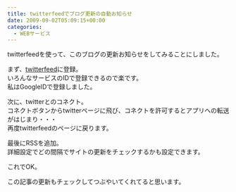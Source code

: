 ```yaml
---
title: twitterfeedでブログ更新の自動お知らせ
date: 2009-09-02T05:09:15+00:00
categories:
  - WEBサービス
---
```

twitterfeedを使って、このブログの更新お知らせをしてみることにしました。

まず、[twitterfeed][1]に登録。  
いろんなサービスのIDで登録できるので楽です。  
私はGoogleIDで登録しました。

次に、twitterとのコネクト。  
コネクトボタンからtwitterページに飛び、コネクトを許可するとアプリへの転送がはじまり・・・  
再度twitterfeedのページに戻ります。

最後にRSSを追加。  
詳細設定でどの間隔でサイトの更新をチェックするかも設定できます。

これでOK。

この記事の更新もチェックしてつぶやいてくれてると思います。

 [1]: http://twitterfeed.com/dashboard
